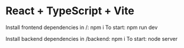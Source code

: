 # React + TypeScript + Vite

Install frontend dependencies in /: npm i
To start: npm run dev

Install backend dependencies in /backend: npm i
To start: node server
